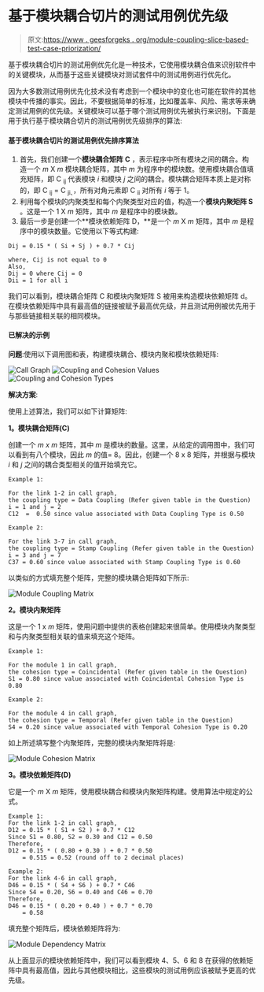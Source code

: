 # 基于模块耦合切片的测试用例优先级

> 原文:[https://www . geesforgeks . org/module-coupling-slice-based-test-case-priorization/](https://www.geeksforgeeks.org/module-coupling-slice-based-test-case-prioritization/)

基于模块耦合切片的测试用例优先化是一种技术，它使用模块耦合值来识别软件中的关键模块，从而基于这些关键模块对测试套件中的测试用例进行优先化。

因为大多数测试用例优先化技术没有考虑到一个模块中的变化也可能在软件的其他模块中传播的事实。因此，不要根据简单的标准，比如覆盖率、风险、需求等来确定测试用例的优先级。关键模块可以基于哪个测试用例优先被执行来识别。下面是用于执行基于模块耦合切片的测试用例优先级排序的算法:

#### 基于模块耦合切片的测试用例优先排序算法

1.  首先，我们创建一个**模块耦合矩阵** **C** ，表示程序中所有模块之间的耦合。构造一个 *m* X *m* 模块耦合矩阵，其中 *m* 为程序中的模块数。使用模块耦合值填充矩阵，即 C <sub>ij</sub> 代表模块 *i* 和模块 *j* 之间的耦合。模块耦合矩阵本质上是对称的，即 C <sub>ij</sub> = C <sub>ji、</sub>，所有对角元素即 C <sub>ii</sub> 对所有 *i* 等于 1。
2.  利用每个模块的内聚类型和每个内聚类型对应的值，构造一个**模块内聚矩阵 S** 。这是一个 1 X *m* 矩阵，其中 *m* 是程序中的模块数。
3.  最后一步是创建一个**模块依赖矩阵 D，**是一个 *m* X *m* 矩阵，其中 *m* 是程序中的模块数量。它使用以下等式构建:

```
Dij = 0.15 * ( Si + Sj ) + 0.7 * Cij

where, Cij is not equal to 0
Also, 
Dij = 0 where Cij = 0
Dii = 1 for all i

```

我们可以看到，模块耦合矩阵 C 和模块内聚矩阵 S 被用来构造模块依赖矩阵 d。在模块依赖矩阵中具有最高值的链接被赋予最高优先级，并且测试用例被优先用于与那些链接相关联的相同模块。

#### 已解决的示例

**问题**:使用以下调用图和表，构建模块耦合、模块内聚和模块依赖矩阵:

![Call Graph](img/2b67ee42be8814b2eb39b061733c9a18.png) ![Coupling and Cohesion Values](img/144c46e2a7924f388ac6664984583cb8.png) ![Coupling and Cohesion Types](img/8ffa1c05aa297b15b6c20c95d8e520b8.png)

**解决方案**:

使用上述算法，我们可以如下计算矩阵:

**1。模块耦合矩阵(C)**

创建一个 *m x m* 矩阵，其中 *m* 是模块的数量。这里，从给定的调用图中，我们可以看到有八个模块，因此 *m* 的值= 8。因此，创建一个 8 x 8 矩阵，并根据与模块 *i* 和 *j* 之间的耦合类型相关的值开始填充它。

```
Example 1: 

For the link 1-2 in call graph,
the coupling type = Data Coupling (Refer given table in the Question)
i = 1 and j = 2
C12  =  0.50 since value associated with Data Coupling Type is 0.50

Example 2:

For the link 3-7 in call graph,
the coupling type = Stamp Coupling (Refer given table in the Question)
i = 3 and j = 7
C37 = 0.60 since value associated with Stamp Coupling Type is 0.60

```

以类似的方式填充整个矩阵，完整的模块耦合矩阵如下所示:

![Module Coupling Matrix](img/b175290730e0b33e419e3cb98a8547a1.png)

**2。模块内聚矩阵**

这是一个 1 x *m* 矩阵，使用问题中提供的表格创建起来很简单。使用模块内聚类型和与内聚类型相关联的值来填充这个矩阵。

```
Example 1: 

For the module 1 in call graph,
the cohesion type = Coincidental (Refer given table in the Question)
S1 = 0.80 since value associated with Coincidental Cohesion Type is 0.80

Example 2: 

For the module 4 in call graph,
the cohesion type = Temporal (Refer given table in the Question)
S4 = 0.20 since value associated with Temporal Cohesion Type is 0.20

```

如上所述填写整个内聚矩阵，完整的模块内聚矩阵将是:

![Module Cohesion Matrix](img/29c5d5f40646b8e2574ef53f499795ef.png)

**3。模块依赖矩阵(D)**

它是一个 *m* X *m* 矩阵，使用模块耦合和模块内聚矩阵构建。使用算法中规定的公式。

```
Example 1: 
For the link 1-2 in call graph,
D12 = 0.15 * ( S1 + S2 ) + 0.7 * C12
Since S1 = 0.80, S2 = 0.30 and C12 = 0.50
Therefore, 
D12 = 0.15 * ( 0.80 + 0.30 ) + 0.7 * 0.50
    = 0.515 = 0.52 (round off to 2 decimal places)

Example 2: 
For the link 4-6 in call graph,
D46 = 0.15 * ( S4 + S6 ) + 0.7 * C46
Since S4 = 0.20, S6 = 0.40 and C46 = 0.70
Therefore, 
D46 = 0.15 * ( 0.20 + 0.40 ) + 0.7 * 0.70
    = 0.58

```

填充整个矩阵后，模块依赖矩阵将为:

![Module Dependency Matrix](img/f5dd4fda5a599646f5948f7795a3e734.png)

从上面显示的模块依赖矩阵中，我们可以看到模块 4、5、6 和 8 在获得的依赖矩阵中具有最高值，因此与其他模块相比，这些模块的测试用例应该被赋予更高的优先级。